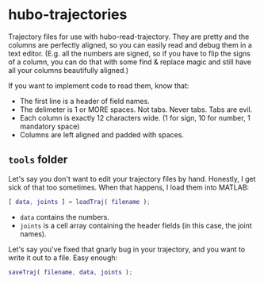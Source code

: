 hubo-trajectories
=================

Trajectory files for use with hubo-read-trajectory. They are pretty and the columns are perfectly aligned, so you can easily read and debug them in a text editor. (E.g. all the numbers are signed, so if you have to flip the signs of a column, you can do that with some find & replace magic and still have all your columns beautifully aligned.)

If you want to implement code to read them, know that:

* The first line is a header of field names.
* The delimeter is 1 or MORE spaces. Not tabs. Never tabs. Tabs are evil.
* Each column is exactly 12 characters wide. (1 for sign, 10 for number, 1 mandatory space)
* Columns are left aligned and padded with spaces.

`tools` folder
--------------

Let's say you don't want to edit your trajectory files by hand. Honestly, I get sick of that too sometimes. When that happens, I load them into MATLAB:

```MATLAB
[ data, joints ] = loadTraj( filename );
```

* `data` contains the numbers. 
* `joints` is a cell array containing the header fields (in this case, the joint names).

Let's say you've fixed that gnarly bug in your trajectory, and you want to write it out to a file. Easy enough:

```MATLAB
saveTraj( filename, data, joints );
```
